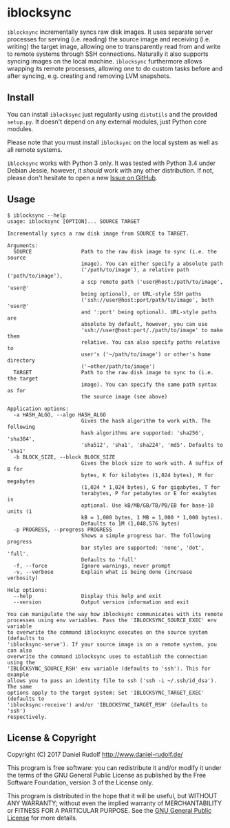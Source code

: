 iblocksync
==========

`iblocksync` incrementally syncs raw disk images. It uses separate server processes for serving (i.e. reading) the source image and receiving (i.e. writing) the target image, allowing one to transparently read from and write to remote systems through SSH connections. Naturally it also supports syncing images on the local machine. `iblocksync` furthermore allows wrapping its remote processes, allowing one to do custom tasks before and after syncing, e.g. creating and removing LVM snapshots.

Install
-------

You can install `iblocksync` just regularily using `distutils` and the provided `setup.py`. It doesn't depend on any external modules, just Python core modules.

Please note that you must install `iblocksync` on the local system as well as all remote systems.

`iblocksync` works with Python 3 only. It was tested with Python 3.4 under Debian Jessie, however, it *should* work with any other distribution. If not, please don't hesitate to open a new [Issue on GitHub](https://github.com/PhrozenByte/iblocksync/issues).

Usage
-----

```
$ iblocksync --help
usage: iblocksync [OPTION]... SOURCE TARGET

Incrementally syncs a raw disk image from SOURCE to TARGET.

Arguments:
  SOURCE                Path to the raw disk image to sync (i.e. the source
                        image). You can either specify a absolute path
                        ('/path/to/image'), a relative path ('path/to/image'),
                        a scp remote path ('user@host:/path/to/image', 'user@'
                        being optional), or URL-style SSH paths
                        ('ssh://user@host:port/path/to/image', both 'user@'
                        and ':port' being optional). URL-style paths are
                        absolute by default, however, you can use
                        'ssh://user@host:port/./path/to/image' to make them
                        relative. You can also specify paths relative to
                        user's ('~/path/to/image') or other's home directory
                        ('~other/path/to/image')
  TARGET                Path to the raw disk image to sync to (i.e. the target
                        image). You can specify the same path syntax as for
                        the source image (see above)

Application options:
  -a HASH_ALGO, --algo HASH_ALGO
                        Gives the hash algorithm to work with. The following
                        hash algorithms are supported: 'sha256', 'sha384',
                        'sha512', 'sha1', 'sha224', 'md5'. Defaults to 'sha1'
  -b BLOCK_SIZE, --block BLOCK_SIZE
                        Gives the block size to work with. A suffix of B for
                        bytes, K for kilobytes (1,024 bytes), M for megabytes
                        (1,024 * 1,024 bytes), G for gigabytes, T for
                        terabytes, P for petabytes or E for exabytes is
                        optional. Use kB/MB/GB/TB/PB/EB for base-10 units (1
                        kB = 1,000 bytes, 1 MB = 1,000 * 1,000 bytes).
                        Defaults to 1M (1,048,576 bytes)
  -p PROGRESS, --progress PROGRESS
                        Shows a simple progress bar. The following progress
                        bar styles are supported: 'none', 'dot', 'full'.
                        Defaults to 'full'
  -f, --force           Ignore warnings, never prompt
  -v, --verbose         Explain what is being done (increase verbosity)

Help options:
  --help                Display this help and exit
  --version             Output version information and exit

You can manipulate the way how iblocksync communicates with its remote
processes using env variables. Pass the 'IBLOCKSYNC_SOURCE_EXEC' env variable
to overwrite the command iblocksync executes on the source system (defaults to
'iblocksync-serve'). If your source image is on a remote system, you can also
overwrite the command iblocksync uses to establish the connection using the
'IBLOCKSYNC_SOURCE_RSH' env variable (defaults to 'ssh'). This for example
allows you to pass an identity file to ssh ('ssh -i ~/.ssh/id_dsa'). The same
options apply to the target system: Set 'IBLOCKSYNC_TARGET_EXEC' (defaults to
'iblocksync-receive') and/or 'IBLOCKSYNC_TARGET_RSH' (defaults to 'ssh')
respectively.
```

License & Copyright
-------------------

Copyright (C) 2017  Daniel Rudolf <http://www.daniel-rudolf.de/>

This program is free software: you can redistribute it and/or modify it under the terms of the GNU General Public License as published by the Free Software Foundation, version 3 of the License only.

This program is distributed in the hope that it will be useful, but WITHOUT ANY WARRANTY; without even the implied warranty of MERCHANTABILITY or FITNESS FOR A PARTICULAR PURPOSE.  See the [GNU General Public License](LICENSE) for more details.
